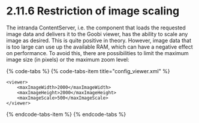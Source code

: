 # 2.11.6 Restriction of image scaling

The intranda ContentServer, i.e. the component that loads the requested image data and delivers it to the Goobi viewer, has the ability to scale any image as desired. This is quite positive in theory. However, image data that is too large can use up the available RAM, which can have a negative effect on performance. To avoid this, there are possibilities to limit the maximum image size \(in pixels\) or the maximum zoom level:

{% code-tabs %}
{% code-tabs-item title="config\_viewer.xml" %}
```markup
<viewer>
    <maxImageWidth>2000</maxImageWidth>
    <maxImageHeight>2000</maxImageHeight>
    <maxImageScale>500</maxImageScale>
</viewer>
```
{% endcode-tabs-item %}
{% endcode-tabs %}

